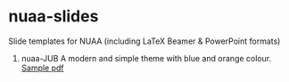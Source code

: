 # nuaa-slides
Slide templates for NUAA (including LaTeX Beamer &amp; PowerPoint formats)

1. nuaa-JUB
A modern and simple theme with blue and orange colour. [Sample pdf](https://github.com/nuaa803/nuaa-slides/raw/master/nuaa-JUB/nuaa-JUB.pdf)
